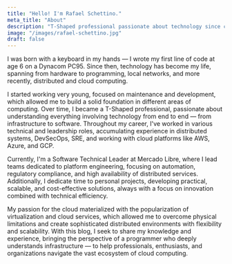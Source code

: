 ```yaml
---
title: "Hello! I'm Rafael Schettino."
meta_title: "About"
description: "T-Shaped professional passionate about technology since childhood, bridging software and infrastructure. I share my journey and experiences in the cloud computing universe."
image: "/images/rafael-schettino.jpg"
draft: false
---
```


I was born with a keyboard in my hands — I wrote my first line of code at age 6 on a Dynacom PC95. Since then, technology has become my life, spanning from hardware to programming, local networks, and more recently, distributed and cloud computing.

I started working very young, focused on maintenance and development, which allowed me to build a solid foundation in different areas of computing. Over time, I became a T-Shaped professional, passionate about understanding everything involving technology from end to end — from infrastructure to software. Throughout my career, I've worked in various technical and leadership roles, accumulating experience in distributed systems, DevSecOps, SRE, and working with cloud platforms like AWS, Azure, and GCP.

Currently, I'm a Software Technical Leader at Mercado Libre, where I lead teams dedicated to platform engineering, focusing on automation, regulatory compliance, and high availability of distributed services. Additionally, I dedicate time to personal projects, developing practical, scalable, and cost-effective solutions, always with a focus on innovation combined with technical efficiency.

My passion for the cloud materialized with the popularization of virtualization and cloud services, which allowed me to overcome physical limitations and create sophisticated distributed environments with flexibility and scalability. With this blog, I seek to share my knowledge and experience, bringing the perspective of a programmer who deeply understands infrastructure — to help professionals, enthusiasts, and organizations navigate the vast ecosystem of cloud computing.